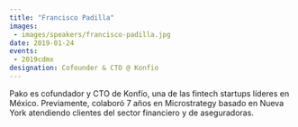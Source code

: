 ```yaml
---
title: "Francisco Padilla"
images:
 - images/speakers/francisco-padilla.jpg
date: 2019-01-24
events:
 - 2019cdmx
designation: Cofounder & CTO @ Konfio 
---
```


Pako es cofundador y CTO de Konfío, una de las fintech startups líderes en México. Previamente, colaboró 7 años en Microstrategy basado en Nueva York atendiendo clientes del sector financiero y de aseguradoras.
